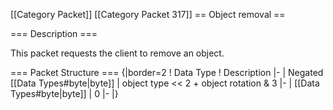 \[\[Category Packet\]\] \[\[Category Packet 317\]\] == Object removal ==

=== Description ===

This packet requests the client to remove an object.

=== Packet Structure === {\|border=2 ! Data Type ! Description \|- \|
Negated \[\[Data Types\#byte\|byte\]\] \| object type \<\< 2 + object
rotation & 3 \|- \| \[\[Data Types\#byte\|byte\]\] \| 0 \|- \|}
